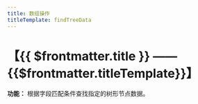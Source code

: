 ```yaml
---
title: 数组操作
titleTemplate: findTreeData
---
```


# 【{{ $frontmatter.title }} —— {{$frontmatter.titleTemplate}}】

**功能：** 根据字段匹配条件查找指定的树形节点数据。